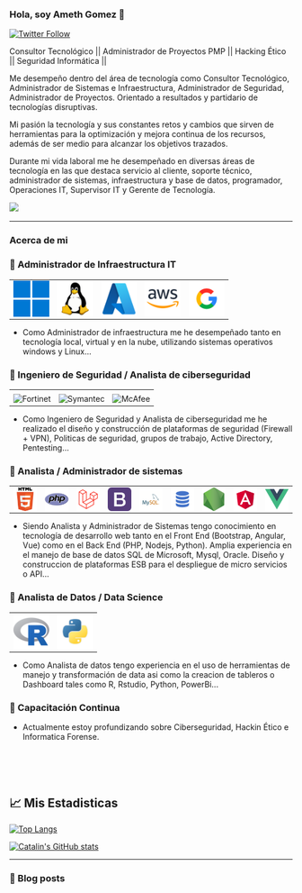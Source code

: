 ### Hola, soy Ameth Gomez  👋
[![Twitter Follow](https://img.shields.io/twitter/follow/eaga3112?color=1DA1F2&label=eaga3112&logo=twitter&style=for-the-badge)][twitter]

Consultor Tecnológico || Administrador de Proyectos PMP || Hacking Ético || Seguridad Informática ||

Me desempeño dentro del área de tecnología como Consultor Tecnológico, Administrador de Sistemas e Infraestructura, Administrador de Seguridad, Administrador de Proyectos. Orientado a resultados y partidario de tecnologías disruptivas.

Mi pasión la tecnología y sus constantes retos y cambios que sirven de herramientas para la optimización y mejora continua de los recursos, además de ser medio para alcanzar los objetivos trazados.

Durante mi vida laboral me he desempeñado en diversas áreas de tecnología en las que destaca  servicio al cliente, soporte técnico,
administrador de sistemas, infraestructura y base de datos, programador, Operaciones IT, Supervisor IT y Gerente de Tecnología. 

[<img src="https://media1.tenor.com/images/f57bd258ada9846ed6102f9f06780ede/tenor.gif?itemid=13995867">][website]

---

###  Acerca de mi

### 🔗 Administrador de Infraestructura IT
|  |  |  |  |   | 
| --- | --- | --- | --- | --- |
|<img align="middle" alt="Windows" width="64px" src="https://raw.githubusercontent.com/github/explore/80688e429a7d4ef2fca1e82350fe8e3517d3494d/topics/windows/windows.png"  />|<img align="middle" alt="Linux" width="64px" src="https://raw.githubusercontent.com/github/explore/80688e429a7d4ef2fca1e82350fe8e3517d3494d/topics/linux/linux.png"  /> | <img align="middle" alt="Azure" width="64px" src="https://raw.githubusercontent.com/github/explore/80688e429a7d4ef2fca1e82350fe8e3517d3494d/topics/azure/azure.png"  /> |<img align="middle" alt="Azure" width="64px" src="https://raw.githubusercontent.com/github/explore/80688e429a7d4ef2fca1e82350fe8e3517d3494d/topics/aws/aws.png"  />  | <img align="middle" alt="Azure" width="64px" src="https://raw.githubusercontent.com/github/explore/80688e429a7d4ef2fca1e82350fe8e3517d3494d/topics/google/google.png"  />  |
- Como Administrador de infraestructura me he desempeñado tanto en tecnología local, virtual y en la nube, utilizando sistemas operativos windows y Linux...

### 🔗 Ingeniero de Seguridad / Analista de ciberseguridad
|  |  |  |
| --- | --- | --- |
|<img align="middle" alt="Fortinet" width="64px" src="https://w7.pngwing.com/pngs/732/418/png-transparent-fortinet-fortigate-100d-fortinet-fg-30d-bdl-950-12-h-w-plus-24x7-fc-and-fg-utm-bdl-1-year-firewall-firewall-icon-computer-network-text-logo.png"  />|<img align="middle" alt="Symantec" width="64px" src="https://img2.freepng.es/20180810/iuf/kisspng-logo-symantec-public-key-certificate-computer-secu-affiliates-colour-hosting-hosting-domains-vps-d-5b6e1f8dc11914.1982104715339436937909.jpg"  /> | <img align="middle" alt="McAfee" width="64px" src="https://logodownload.org/wp-content/uploads/2019/05/mcafee-logo.png"  />   |
- Como Ingeniero de Seguridad y Analista de ciberseguridad  me  he  realizado  el  diseño y construcción  de plataformas de seguridad (Firewall + VPN), Politicas de seguridad, grupos de trabajo, Active Directory, Pentesting...

### 🔗 Analista / Administrador de sistemas
|  |  |  |  |  |  |  |  |  |
| --- | --- | --- | --- | --- | --- | --- | --- | --- |
|<img align="middle" alt="HTML" width="64px" src="https://raw.githubusercontent.com/github/explore/80688e429a7d4ef2fca1e82350fe8e3517d3494d/topics/html/html.png"  />|<img align="middle" alt="PHP" width="64px" src="https://raw.githubusercontent.com/github/explore/80688e429a7d4ef2fca1e82350fe8e3517d3494d/topics/php/php.png"  /> | <img align="middle" alt="Laravel" width="64px" src="https://raw.githubusercontent.com/github/explore/80688e429a7d4ef2fca1e82350fe8e3517d3494d/topics/laravel/laravel.png"  /> |<img align="middle" alt="Bootstrap" width="64px" src="https://raw.githubusercontent.com/github/explore/80688e429a7d4ef2fca1e82350fe8e3517d3494d/topics/bootstrap/bootstrap.png"  />  | <img align="middle" alt="MySql" width="64px" src="https://raw.githubusercontent.com/github/explore/80688e429a7d4ef2fca1e82350fe8e3517d3494d/topics/mysql/mysql.png"  />  |<img align="middle" alt="SQL" width="64px" src="https://raw.githubusercontent.com/github/explore/80688e429a7d4ef2fca1e82350fe8e3517d3494d/topics/sql/sql.png"  />  |<img align="middle" alt="Nodejs" width="64px" src="https://raw.githubusercontent.com/github/explore/80688e429a7d4ef2fca1e82350fe8e3517d3494d/topics/nodejs/nodejs.png"  />  |<img align="middle" alt="Angular" width="64px" src="https://raw.githubusercontent.com/github/explore/80688e429a7d4ef2fca1e82350fe8e3517d3494d/topics/angular/angular.png"  />  |<img align="middle" alt="Nodejs" width="64px" src="https://raw.githubusercontent.com/github/explore/80688e429a7d4ef2fca1e82350fe8e3517d3494d/topics/vue/vue.png"  />  |
- Siendo Analista y Administrador de Sistemas tengo conocimiento  en tecnología de desarrollo web tanto  en el Front End (Bootstrap, Angular, Vue) como  en  el  Back End (PHP, Nodejs, Python). Amplia experiencia en  el  manejo de  base de datos  SQL de Microsoft, Mysql, Oracle. Diseño  y  construccion de plataformas  ESB para el despliegue de micro servicios o API...

### 🔗 Analista de Datos / Data Science
|  |  |  
| --- | --- | 
|<img align="middle" alt="HTML" width="64px" src="https://raw.githubusercontent.com/github/explore/80688e429a7d4ef2fca1e82350fe8e3517d3494d/topics/r/r.png"  />|<img align="middle" alt="PHP" width="64px" src="https://raw.githubusercontent.com/github/explore/80688e429a7d4ef2fca1e82350fe8e3517d3494d/topics/python/python.png"  /> | 
- Como Analista  de datos tengo experiencia en  el uso  de herramientas de  manejo y transformación  de data asi  como  la  creacion de tableros o Dashboard tales como R, Rstudio, Python, PowerBi...

### 🚀 Capacitación Continua
- Actualmente estoy profundizando sobre Ciberseguridad, Hackin Ético e Informatica Forense.

<br><br><br/>
## &#x1f4c8; Mis Estadisticas

[![Top Langs](https://github-readme-stats.vercel.app/api/top-langs/?username=eaga&hide=java&theme=nord)](https://github.com/anuraghazra/github-readme-stats)

[![Catalin's GitHub stats](https://github-readme-stats.vercel.app/api?username=eaga&hide=stars,prs,issues,contribs&theme=nord)](https://github.com/anuraghazra/github-readme-stats)
***
### 📘 Blog posts
<!-- BLOG-POST-LIST:START -->
<!-- BLOG-POST-LIST:END -->


<!-- Links -->
[website]: https://eaga.github.io/
[twitter]: https://twitter.com/eaga3112
